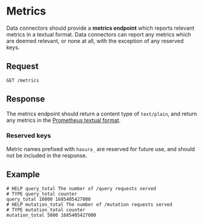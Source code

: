 # Metrics

Data connectors should provide a __metrics endpoint__ which reports relevant metrics in a textual format. Data connectors can report any metrics which are deemed relevant, or none at all, with the exception of any reserved keys.

## Request

```
GET /metrics
```

## Response

The metrics endpoint should return a content type of `text/plain`, and return any metrics in the [Prometheus textual format](https://prometheus.io/docs/instrumenting/exposition_formats/#text-based-format).

### Reserved keys

Metric names prefixed with `hasura_` are reserved for future use, and should not be included in the response.

## Example

```
# HELP query_total The number of /query requests served
# TYPE query_total counter
query_total 10000 1685405427000
# HELP mutation_total The number of /mutation requests served
# TYPE mutation_total counter
mutation_total 5000 1685405427000
```